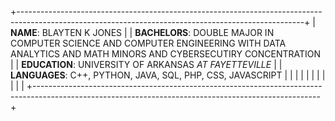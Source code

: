 +-----------------------------------------------------------------------------------------------------------------------------------------------------+
|                                                            **NAME**: BLAYTEN K JONES                                                                    |
|      **BACHELORS**: DOUBLE MAJOR IN COMPUTER SCIENCE AND COMPUTER ENGINEERING WITH DATA ANALYTICS AND MATH MINORS AND CYBERSECUTIRY CONCENTRATION       |
|                                               **EDUCATION**: UNIVERSITY OF ARKANSAS *AT FAYETTEVILLE*                                                     |
|                                            **LANGUAGES**: C++, PYTHON, JAVA, SQL, PHP, CSS, JAVASCRIPT                                                  |
|                                                                                                                                                     |
|                                                                                                                                                     |
|                                                                                                                                                     |
|                                                                                                                                                     |
|                                                                                                                                                     |
+-----------------------------------------------------------------------------------------------------------------------------------------------------+
